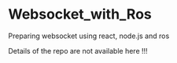 # Websocket_with_Ros
Preparing websocket using react, node.js and ros


Details of the repo are not available here !!!
